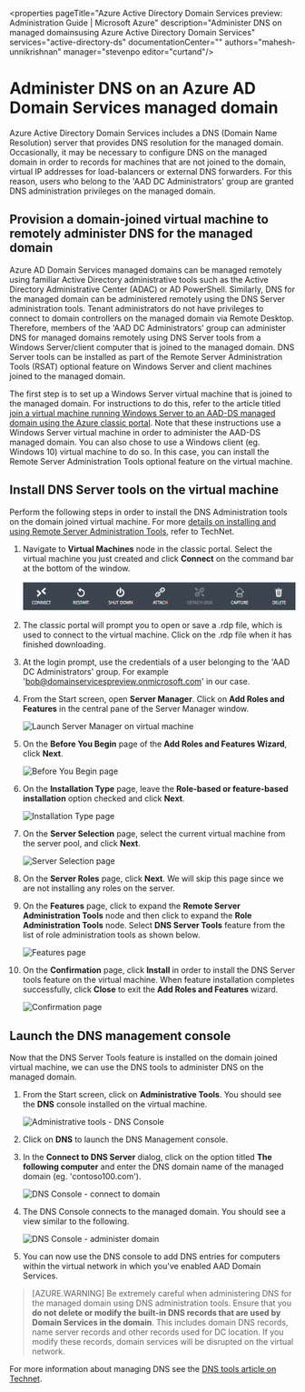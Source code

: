 <properties
	pageTitle="Azure Active Directory Domain Services preview: Administration Guide | Microsoft Azure"
	description="Administer DNS on managed domainsusing Azure Active Directory Domain Services"
	services="active-directory-ds"
	documentationCenter=""
	authors="mahesh-unnikrishnan"
	manager="stevenpo
	editor="curtand"/>

<tags
	ms.service="active-directory-ds"
	ms.workload="identity"
	ms.tgt_pltfrm="na"
	ms.devlang="na"
	ms.topic="article"
	ms.date="04/07/2016"
	ms.author="maheshu"/>

# Administer DNS on an Azure AD Domain Services managed domain
Azure Active Directory Domain Services includes a DNS (Domain Name Resolution) server that provides DNS resolution for the managed domain. Occasionally, it may be necessary to configure DNS on the managed domain in order to records for machines that are not joined to the domain, virtual IP addresses for load-balancers or external DNS forwarders. For this reason, users who belong to the 'AAD DC Administrators' group are granted DNS administration privileges on the managed domain.

## Provision a domain-joined virtual machine to remotely administer DNS for the managed domain
Azure AD Domain Services managed domains can be managed remotely using familiar Active Directory administrative tools such as the Active Directory Administrative Center (ADAC) or AD PowerShell. Similarly, DNS for the managed domain can be administered remotely using the DNS Server administration tools. Tenant administrators do not have privileges to connect to domain controllers on the managed domain via Remote Desktop. Therefore, members of the 'AAD DC Administrators' group can administer DNS for managed domains remotely using DNS Server tools from a Windows Server/client computer that is joined to the managed domain. DNS Server tools can be installed as part of the Remote Server Administration Tools (RSAT) optional feature on Windows Server and client machines joined to the managed domain.

The first step is to set up a Windows Server virtual machine that is joined to the managed domain. For instructions to do this, refer to the article titled [join a virtual machine running Windows Server to an AAD-DS managed domain using the Azure classic portal](active-directory-ds-admin-guide-join-windows-vm.md). Note that these instructions use a Windows Server virtual machine in order to administer the AAD-DS managed domain. You can also chose to use a Windows client (eg. Windows 10) virtual machine to do so. In this case, you can install the Remote Server Administration Tools optional feature on the virtual machine.


## Install DNS Server tools on the virtual machine
Perform the following steps in order to install the DNS Administration tools on the domain joined virtual machine. For more [details on installing and using Remote Server Administration Tools](https://technet.microsoft.com/library/hh831501.aspx), refer to TechNet.

1. Navigate to **Virtual Machines** node in the classic portal. Select the virtual machine you just created and click **Connect** on the command bar at the bottom of the window.

    ![Connect to Windows virtual machine](./media/active-directory-domain-services-admin-guide/connect-windows-vm.png)

2. The classic portal will prompt you to open or save a .rdp file, which is used to connect to the virtual machine. Click on the .rdp file when it has finished downloading.

3. At the login prompt, use the credentials of a user belonging to the 'AAD DC Administrators' group. For example 'bob@domainservicespreview.onmicrosoft.com' in our case.

4. From the Start screen, open **Server Manager**. Click on **Add Roles and Features** in the central pane of the Server Manager window.

    ![Launch Server Manager on virtual machine](./media/active-directory-domain-services-admin-guide/install-rsat-server-manager.png)

5. On the **Before You Begin** page of the **Add Roles and Features Wizard**, click **Next**.

    ![Before You Begin page](./media/active-directory-domain-services-admin-guide/install-rsat-server-manager-add-roles-begin.png)

6. On the **Installation Type** page, leave the **Role-based or feature-based installation** option checked and click **Next**.

	![Installation Type page](./media/active-directory-domain-services-admin-guide/install-rsat-server-manager-add-roles-type.png)

7. On the **Server Selection** page, select the current virtual machine from the server pool, and click **Next**.

	![Server Selection page](./media/active-directory-domain-services-admin-guide/install-rsat-server-manager-add-roles-server.png)

8. On the **Server Roles** page, click **Next**. We will skip this page since we are not installing any roles on the server.

9. On the **Features** page, click to expand the **Remote Server Administration Tools** node and then click to expand the **Role Administration Tools** node. Select **DNS Server Tools** feature from the list of role administration tools as shown below.

	![Features page](./media/active-directory-domain-services-admin-guide/install-rsat-server-manager-add-roles-dns-tools.png)

10. On the **Confirmation** page, click **Install** in order to install the DNS Server tools feature on the virtual machine. When feature installation completes successfully, click **Close** to exit the **Add Roles and Features** wizard.

	![Confirmation page](./media/active-directory-domain-services-admin-guide/install-rsat-server-manager-add-roles-dns-confirmation.png)


## Launch the DNS management console
Now that the DNS Server Tools feature is installed on the domain joined virtual machine, we can use the DNS tools to administer DNS on the managed domain.

1. From the Start screen, click on **Administrative Tools**. You should see the **DNS** console installed on the virtual machine.

	![Administrative tools - DNS Console](./media/active-directory-domain-services-admin-guide/install-rsat-dns-tools-installed.png)

2. Click on **DNS** to launch the DNS Management console.

3. In the **Connect to DNS Server** dialog, click on the option titled **The following computer** and enter the DNS domain name of the managed domain (eg. 'contoso100.com').

    ![DNS Console - connect to domain](./media/active-directory-domain-services-admin-guide/dns-console-connect-to-domain.png)

4. The DNS Console connects to the managed domain. You should see a view similar to the following.

    ![DNS Console - administer domain](./media/active-directory-domain-services-admin-guide/dns-console-managed-domain.png)

5. You can now use the DNS console to add DNS entries for computers within the virtual network in which you've enabled AAD Domain Services.

> [AZURE.WARNING] Be extremely careful when administering DNS for the managed domain using DNS administration tools. Ensure that you **do not delete or modify the built-in DNS records that are used by Domain Services in the domain**. This includes domain DNS records, name server records and other records used for DC location. If you modify these records, domain services will be disrupted on the virtual network.


For more information about managing DNS see the [DNS tools article on Technet](https://technet.microsoft.com/library/cc753579.aspx).
